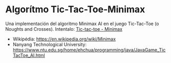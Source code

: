 # Algorítmo Tic-Tac-Toe-Minimax
Una implementación del algoritmo Minimax AI en el juego Tic-Tac-Toe (o Noughts and Crosses). Intentalo: [Tic-tac-toe - Minimax](https://txusdavid27.github.io/)

* Wikipédia: <https://en.wikipedia.org/wiki/Minimax>
* Nanyang Technological University: <https://www.ntu.edu.sg/home/ehchua/programming/java/JavaGame_TicTacToe_AI.html>
